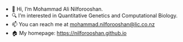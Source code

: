- 👋 Hi, I’m Mohammad Ali Nilforooshan.
- 🔍 I’m interested in Quantitative Genetics and Computational Biology.
- 📫 You can reach me at <mohammad.nilforooshan@lic.co.nz>
- 🏠 My homepage: https://nilforooshan.github.io

<!---
nilforooshan/nilforooshan is a ✨ special ✨ repository because its `README.md` (this file) appears on your GitHub profile.
You can click the Preview link to take a look at your changes.
--->
